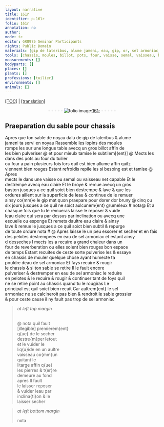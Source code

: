 ```yaml
---
layout: narrative
title: 161r
identifier: p-161r
folio: 161r
annotation: no
author:
mode: tc
editor: GR8975 Seminar Participants
rights: Public Domain
materials: [gip de lateribus, alume jameni, eau, gip, or, sel armoniac, pouldre, litarge, pierres, t{er}re]
tools: [chassis, moules, billot, pots, four, vaisse, semal, vaisseau, baston, escuelle, esponge, four de reverberation]
measurements: []
bodyparts: []
places: []
plants: []
professions: [tuilier]
environments: []
animals: []
---
```


<p><a href="{{ site.baseurl }}/diplomatic/" target="_blank">[TOC]</a> | <a href="{{ site.baseurl }}/texts/p-161r_tl/ target="_blank"">[translation]</a></p><div class="folio" align="center">- - - - - <a href="http://gallica.bnf.fr/ark:/12148/btv1b10500001g/f327.item.r=" target="_blank"><img src="https://cu-mkp.github.io/2017-workshop-edition/assets/photo-icon.png" alt="folio image: " style="display:inline-block; margin-bottom:-3px;"/>161r</a> - - - - - </div>  
  

## Praeparation du sable pour <span class="tl">chassis</span>

 
Apres que ton sable <span class="del">de noyau dalu</span> de <span class="m">gip de lateribus</span> & <span class="m">alume<br/> jameni</span> ta servi en noyau Rassemble les lopins des <span class="tl">moules</span><br/> romps les sur une longue table avecq un gros <span class="tl">billot</span> affin de<br/> les bien pulveriser @ <span class="add">et pour mieulx tamise le subtilem[{ent}]</span> @ Mects les dans des <span class="tl">pots</span> au <span class="tl">four</span> du <span class="pro">tuilier</span><br/> ou <span class="tl">four</span> a pain plusieurs fois lors quil est bien allume affin quilz<br/> viennent bien rouges Estant refroidis repile les si besoing est <span class="add">et tamise</span> @ Apres<br/> mects le dans une <span class="tl">vaisse</span> ou <span class="tl">semal</span> ou <span class="tl">vaisseau</span> net capable Et le<br/> destrempe avecq <span class="m">eau</span> claire Et le broye & remue avecq un gros<br/> <span class="tl">baston</span> jusques a ce quil soict bien destrempe & lave & que les<br/> ordures aillent sur la superficie de l<span class="m">eau</span> & continue de le remuer<br/> ainsy co{mm}e le <span class="m">gip</span> mat quon praepare pour dorer d<span class="m">or</span> bruny @ cinq ou<br/> six jours jusques a ce quil ne soict aulcunem{ent} grumeleux <span class="del"># nota</span>@ Et a<br/> chasque fois que tu le remueras laisse le reposer & vuide<br/> l<span class="m">eau</span> claire qui sera par dessus par inclination ou avecq une<br/> <span class="tl">escuelle</span> ou <span class="tl">esponge</span> Et remets daultre <span class="m">eau</span> claire & ainsy<br/> lave & remue le jusques a ce quil soict bien subtil & repurge<br/> de toute ordure nota # @ Apres laisse le un peu essorer <span class="add">et secher</span> et en fais<br/> des pelotes destrempees en <span class="m">eau</span> de <span class="m">sel armoniac</span> et estant ainsy<br/> <span class="del">d</span> desseches <span class="del">l</span> mects les a recuire a grand chaleur dans un<br/> <span class="tl">four de reverberation</span> ou elles soient bien rouges bon espace<br/> de temps Estant recuites de ceste sorte pulverise les & essaye<br/> en chassis de mouler quelque chose ayant humecte ta<br/> <span class="m">pouldre</span> d<span class="m">eau</span> de <span class="m">sel armoniac</span> Et fays recuire & rougir<br/> le <span class="tl">chassis</span> & si ton sable se retire Il le fault encore<br/> pulveriser & destremper en <span class="m">eau</span> de <span class="m">sel armoniac</span> le reduire<br/> en pelotes & le recuire & rougir & continuer tant de foys quil<br/> ne se retire point au <span class="tl">chassis</span> quand tu le rougiras Le<br/> principal est quil soict bien recuit Car aultrem{ent} le <span class="m">sel<br/> armoniac</span> ne se calcineroit pas bien & rendroit le sable grossier<br/> & pour ceste cause il ny fault pas trop de <span class="m">sel armoniac</span>
 
> *at left top margin*
> 
> 
>  <br/>@ nota quil fault<br/> <span class="del">[illegible]</span> premierem{ent}<br/> q{ue} de le secher<br/> destre{m}per letout<br/> et <span class="del">le</span> vuider le<br/> liq{u}ide en un aultre<br/> <span class="tl">vaisseau</span> co{mm}un<br/> quitant le<br/> <span class="m">litarge</span> affin q{ue}<br/> les <span class="m">pierres</span> & <span class="m">t{er}re</span><br/> demeure au fond<br/> apres Il fault<br/> le laisser reposer<br/> & vuider l<span class="m">eau</span> par<br/> inclina{ti}on & le<br/> laisser <span class="del">secher</span>
 
> *at left bottom margin*
> 
> 
>   nota
 
